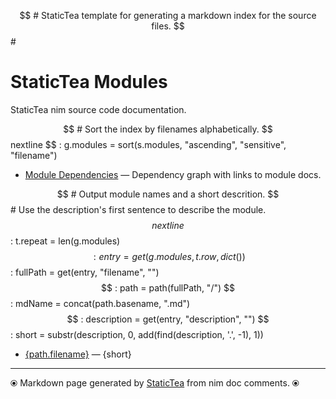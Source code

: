 $$ # StaticTea template for generating a markdown index for the source files.
$$ #
# StaticTea Modules

StaticTea nim source code documentation.

$$ # Sort the index by filenames alphabetically.
$$ nextline
$$ : g.modules = sort(s.modules, "ascending", "sensitive", "filename")

* [Module Dependencies](staticteadep.svg) &mdash; Dependency graph with links to module docs.

$$ # Output module names and a short descrition.
$$ # Use the description's first sentence to describe the module.
$$ nextline
$$ : t.repeat = len(g.modules)
$$ : entry = get(g.modules, t.row, dict())
$$ : fullPath = get(entry, "filename", "")
$$ : path = path(fullPath, "/")
$$ : mdName = concat(path.basename, ".md")
$$ : description = get(entry, "description", "")
$$ : short = substr(description, 0, add(find(description, '.', -1), 1))
* [{path.filename}]({mdName}) &mdash; {short}

---
⦿ Markdown page generated by [StaticTea](https://github.com/flenniken/statictea/) from nim doc comments. ⦿
